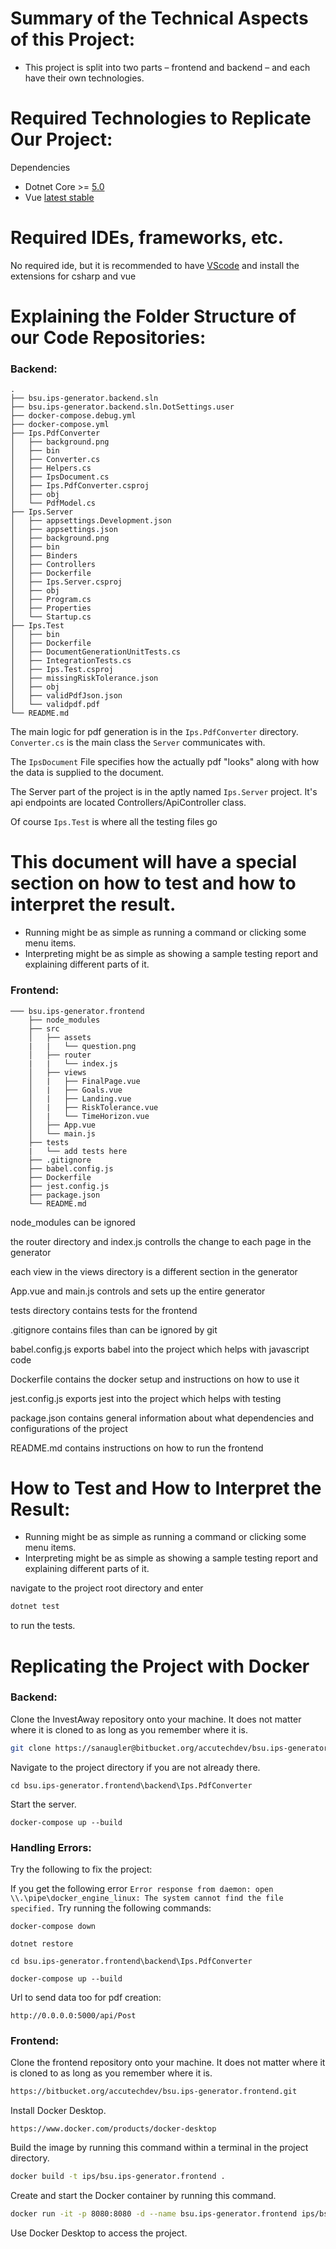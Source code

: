 # Summary of the Technical Aspects of this Project:
- This project is split into two parts – frontend and backend – and each have their own technologies.

# Required Technologies to Replicate Our Project:
Dependencies
- Dotnet Core >= [5.0](https://dotnet.microsoft.com/download)
- Vue [latest stable](https://vuejs.org/v2/guide/installation.html)

# Required IDEs, frameworks, etc.
No required ide, but it is recommended to have [VScode](https://code.visualstudio.com/) and install the extensions for csharp and vue

# Explaining the Folder Structure of our Code Repositories:

### Backend:
```
.
├── bsu.ips-generator.backend.sln
├── bsu.ips-generator.backend.sln.DotSettings.user
├── docker-compose.debug.yml
├── docker-compose.yml
├── Ips.PdfConverter
│   ├── background.png
│   ├── bin
│   ├── Converter.cs
│   ├── Helpers.cs
│   ├── IpsDocument.cs
│   ├── Ips.PdfConverter.csproj
│   ├── obj
│   └── PdfModel.cs
├── Ips.Server
│   ├── appsettings.Development.json
│   ├── appsettings.json
│   ├── background.png
│   ├── bin
│   ├── Binders
│   ├── Controllers
│   ├── Dockerfile
│   ├── Ips.Server.csproj
│   ├── obj
│   ├── Program.cs
│   ├── Properties
│   └── Startup.cs
├── Ips.Test
│   ├── bin
│   ├── Dockerfile
│   ├── DocumentGenerationUnitTests.cs
│   ├── IntegrationTests.cs
│   ├── Ips.Test.csproj
│   ├── missingRiskTolerance.json
│   ├── obj
│   ├── validPdfJson.json
│   └── validpdf.pdf
└── README.md
```

The main logic for pdf generation is in the `Ips.PdfConverter` directory.
`Converter.cs` is the main class the `Server` communicates with.

The `IpsDocument` File specifies how the actually pdf "looks" along with
how the data is supplied to the document.

The Server part of the project is in the aptly named `Ips.Server` project.
It's api endpoints are located Controllers/ApiController class.

Of course `Ips.Test` is where all the testing files go


# This document will have a special section on how to test and how to interpret the result.
  - Running might be as simple as running a command or clicking some menu items.
  - Interpreting might be as simple as showing a sample testing report and explaining different parts of it.

### Frontend:
```
─── bsu.ips-generator.frontend
    ├── node_modules
    ├── src
    │   ├── assets
    |   |   └── question.png
    │   ├── router
    |   |   └── index.js
    │   ├── views
    │   |   ├── FinalPage.vue
    │   |   ├── Goals.vue
    │   |   ├── Landing.vue
    │   |   ├── RiskTolerance.vue
    │   |   └── TimeHorizon.vue
    │   ├── App.vue
    │   └── main.js
    ├── tests
    |   └── add tests here
    ├── .gitignore
    ├── babel.config.js
    ├── Dockerfile
    ├── jest.config.js
    ├── package.json
    └── README.md
```
node_modules can be ignored

the router directory and index.js controlls the change to each page in the generator

each view in the views directory is a different section in the generator

App.vue and main.js controls and sets up the entire generator

tests directory contains tests for the frontend

.gitignore contains files than can be ignored by git

babel.config.js exports babel into the project which helps with javascript code

Dockerfile contains the docker setup and instructions on how to use it

jest.config.js exports jest into the project which helps with testing

package.json contains general information about what dependencies and configurations of the project

README.md contains instructions on how to run the frontend

# How to Test and How to Interpret the Result:
  - Running might be as simple as running a command or clicking some menu items.
  - Interpreting might be as simple as showing a sample testing report and explaining different parts of it.

navigate to the project root directory and enter
```bash
dotnet test
```
to run the tests.

#  Replicating the Project with Docker

### Backend:

Clone the InvestAway repository onto your machine. It does not matter where it is cloned to as long as you remember where it is.
```bash
git clone https://sanaugler@bitbucket.org/accutechdev/bsu.ips-generator.backend.git
```

Navigate to the project directory if you are not already there.
```
cd bsu.ips-generator.frontend\backend\Ips.PdfConverter
```

Start the server.
```
docker-compose up --build
```

### Handling Errors:

Try the following to fix the project:

If you get the following error
```Error response from daemon: open \\.\pipe\docker_engine_linux: The system cannot find the file specified.```
Try running the following commands:
```
docker-compose down
```
```
dotnet restore
```
```
cd bsu.ips-generator.frontend\backend\Ips.PdfConverter
```
```
docker-compose up --build
```

Url to send data too for pdf creation:
```
http://0.0.0.0:5000/api/Post
```

### Frontend:
Clone the frontend repository onto your machine. It does not matter where it is cloned to as long as you remember where it is.
```bash
https://bitbucket.org/accutechdev/bsu.ips-generator.frontend.git
```

Install Docker Desktop.
```
https://www.docker.com/products/docker-desktop
```

Build the image by running this command within a terminal in the project directory.
```bash
docker build -t ips/bsu.ips-generator.frontend .
```

Create and start the Docker container by running this command.
```bash
docker run -it -p 8080:8080 -d --name bsu.ips-generator.frontend ips/bsu.ips-generator.frontend
```

Use Docker Desktop to access the project.
